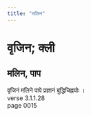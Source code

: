 ```yaml
---
title: "मलिन"
---
```


# वृजिन; क्ली
## मलिन, पाप
वृजिनं मलिने पापे प्रज्ञानं बुद्धिचिह्नयोः ।<br />verse 3.1.1.28<br />page 0015

